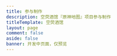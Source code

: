```yaml
---
title: 参与制作
description: 空荧酒馆『原神地图』项目参与制作
titleTemplate: 空荧酒馆
layout: page
comment: false
aside: false
banner: 开发中页面，仅预览
---
```


<script setup>
import StaffPage from './staff/StaffPage.vue'
</script>

<StaffPage />
